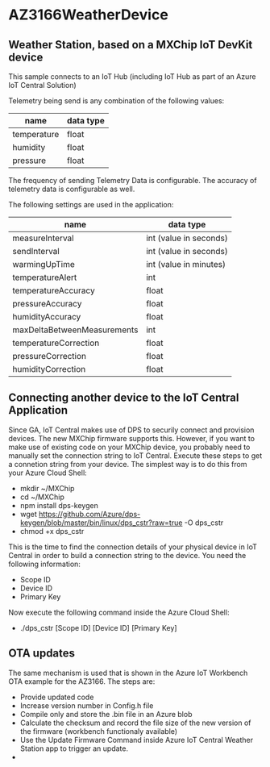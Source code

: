 # AZ3166WeatherDevice
## Weather Station, based on a MXChip IoT DevKit device

This sample connects to an IoT Hub (including IoT Hub as part of an Azure IoT Central Solution)

Telemetry being send is any combination of the following values:

name | data type
-----|----------
temperature | float
humidity | float
pressure | float

The frequency of sending Telemetry Data is configurable. The accuracy of telemetry data is configurable as well.

The following settings are used in the application:

name | data type
-----|----------
measureInterval | int (value in seconds)
sendInterval | int (value in seconds)
warmingUpTime | int (value in minutes)
temperatureAlert | int
temperatureAccuracy | float
pressureAccuracy | float
humidityAccuracy | float
maxDeltaBetweenMeasurements | int
temperatureCorrection | float
pressureCorrection | float
humidityCorrection | float

## Connecting another device to the IoT Central Application

Since GA, IoT Central makes use of DPS to securily connect and provision devices. The new MXChip firmware supports this. However, if you want to make use
of existing code on your MXChip device, you probably need to manually set the connection string to IoT Central. Execute these steps to get a connetion string from your device. The simplest way is to do this from your Azure Cloud Shell:

- mkdir ~/MXChip
- cd ~/MXChip
- npm install dps-keygen
- wget https://github.com/Azure/dps-keygen/blob/master/bin/linux/dps_cstr?raw=true -O dps_cstr
- chmod +x dps_cstr

This is the time to find the connection details of your physical device in IoT Central in order to build a connection string to the device. You need the following information:

- Scope ID
- Device ID
- Primary Key

Now execute the following command inside the Azure Cloud Shell:

- ./dps_cstr [Scope ID] [Device ID] [Primary Key]

## OTA updates

The same mechanism is used that is shown in the Azure IoT Workbench OTA example for the AZ3166. The steps are:

- Provide updated code
- Increase version number in Config.h file
- Compile only and store the .bin file in an Azure blob
- Calculate the checksum and record the file size of the new version of the firmware (workbench functionaly available)
- Use the Update Firmware Command inside Azure IoT Central Weather Station app to trigger an update.
- 



